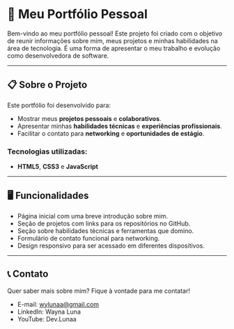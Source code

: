 # 🌟 Meu Portfólio Pessoal  

Bem-vindo ao meu portfólio pessoal! Este projeto foi criado com o objetivo de reunir informações sobre mim, meus projetos e minhas habilidades na área de tecnologia. É uma forma de apresentar o meu trabalho e evolução como desenvolvedora de software.  

---

## 📋 Sobre o Projeto  

Este portfólio foi desenvolvido para:  
- Mostrar meus **projetos pessoais** e **colaborativos**.  
- Apresentar minhas **habilidades técnicas** e **experiências profissionais**.  
- Facilitar o contato para **networking** e **oportunidades de estágio**.  

### Tecnologias utilizadas:  
- **HTML5**, **CSS3** e **JavaScript**  

---

## 🖥️ Funcionalidades  

- Página inicial com uma breve introdução sobre mim.  
- Seção de projetos com links para os repositórios no GitHub.  
- Seção sobre habilidades técnicas e ferramentas que domino.  
- Formulário de contato funcional para networking.  
- Design responsivo para ser acessado em diferentes dispositivos.  

---
## 📞 Contato
Quer saber mais sobre mim? Fique à vontade para me contatar!

- E-mail: wylunaa@gmail.com
- LinkedIn: Wayna Luna
- YouTube: Dev.Lunaa
 

